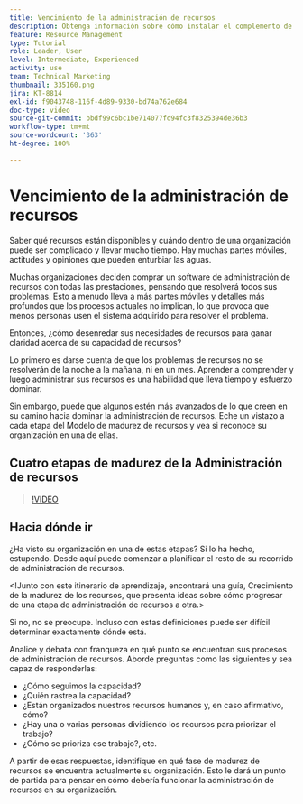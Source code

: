 ```yaml
---
title: Vencimiento de la administración de recursos
description: Obtenga información sobre cómo instalar el complemento de Microsoft Outlook
feature: Resource Management
type: Tutorial
role: Leader, User
level: Intermediate, Experienced
activity: use
team: Technical Marketing
thumbnail: 335160.png
jira: KT-8814
exl-id: f9043748-116f-4d89-9330-bd74a762e684
doc-type: video
source-git-commit: bbdf99c6bc1be714077fd94fc3f8325394de36b3
workflow-type: tm+mt
source-wordcount: '363'
ht-degree: 100%

---
```


# Vencimiento de la administración de recursos

Saber qué recursos están disponibles y cuándo dentro de una organización puede ser complicado y llevar mucho tiempo. Hay muchas partes móviles, actitudes y opiniones que pueden enturbiar las aguas.

Muchas organizaciones deciden comprar un software de administración de recursos con todas las prestaciones, pensando que resolverá todos sus problemas. Esto a menudo lleva a más partes móviles y detalles más profundos que los procesos actuales no implican, lo que provoca que menos personas usen el sistema adquirido para resolver el problema.

Entonces, ¿cómo desenredar sus necesidades de recursos para ganar claridad acerca de su capacidad de recursos?

Lo primero es darse cuenta de que los problemas de recursos no se resolverán de la noche a la mañana, ni en un mes. Aprender a comprender y luego administrar sus recursos es una habilidad que lleva tiempo y esfuerzo dominar.

Sin embargo, puede que algunos estén más avanzados de lo que creen en su camino hacia dominar la administración de recursos. Eche un vistazo a cada etapa del Modelo de madurez de recursos y vea si reconoce su organización en una de ellas.

## Cuatro etapas de madurez de la Administración de recursos

>[!VIDEO](https://video.tv.adobe.com/v/3420160/?quality=12&learn=on&enablevpops=1&captions=spa)


## Hacia dónde ir

¿Ha visto su organización en una de estas etapas? Si lo ha hecho, estupendo. Desde aquí puede comenzar a planificar el resto de su recorrido de administración de recursos.

&lt;!Junto con este itinerario de aprendizaje, encontrará una guía, Crecimiento de la madurez de los recursos, que presenta ideas sobre cómo progresar de una etapa de administración de recursos a otra.&gt;

Si no, no se preocupe. Incluso con estas definiciones puede ser difícil determinar exactamente dónde está.

Analice y debata con franqueza en qué punto se encuentran sus procesos de administración de recursos. Aborde preguntas como las siguientes y sea capaz de responderlas:

* ¿Cómo seguimos la capacidad?
* ¿Quién rastrea la capacidad?
* ¿Están organizados nuestros recursos humanos y, en caso afirmativo, cómo?
* ¿Hay una o varias personas dividiendo los recursos para priorizar el trabajo?
* ¿Cómo se prioriza ese trabajo?, etc.

A partir de esas respuestas, identifique en qué fase de madurez de recursos se encuentra actualmente su organización. Esto le dará un punto de partida para pensar en cómo debería funcionar la administración de recursos en su organización.
